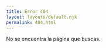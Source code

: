 ```yaml
---
title: Error 404
layout: layouts/default.njk
permalink: 404.html
---
```


No se encuentra la página que buscas.
